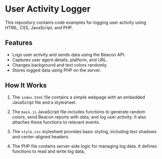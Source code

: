 # User Activity Logger

This repository contains code examples for logging user activity using HTML, CSS, JavaScript, and PHP.

## Features

- Logs user activity and sends data using the Beacon API.
- Captures user agent details, platform, and URL.
- Changes background and text colors randomly.
- Stores logged data using PHP on the server.

## How It Works

1. The `index.html` file contains a simple webpage with an embedded JavaScript file and a stylesheet.

2. The `main.js` JavaScript file includes functions to generate random colors, send Beacon reports with data, and log user activity. It also attaches these functions to relevant events.

3. The `style.css` stylesheet provides basic styling, including text shadows and center-aligned headers.

4. The PHP file contains server-side logic for managing log data. It defines functions to read and write log data,